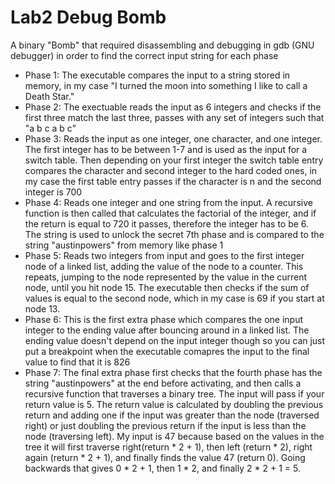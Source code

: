 # Lab2 Debug Bomb
A binary "Bomb" that required disassembling and debugging in gdb (GNU debugger) in order to find the correct input string for each phase
- Phase 1: The executable compares the input to a string stored in memory, in my case "I turned the moon into something I like to call a Death Star."
- Phase 2: The exectuable reads the input as 6 integers and checks if the first three match the last three, passes with any set of integers such that "a b c a b c"
- Phase 3: Reads the input as one integer, one character, and one integer. The first integer has to be between 1-7 and is used as the input for a switch table. Then depending on your first integer the switch table entry compares the character and second integer to the hard coded ones, in my case the first table entry passes if the character is n and the second integer is 700
- Phase 4: Reads one integer and one string from the input. A recursive function is then called that calculates the factorial of the integer, and if the return is equal to 720 it passes, therefore the integer has to be 6. The string is used to unlock the secret 7th phase and is compared to the string "austinpowers" from memory like phase 1
- Phase 5: Reads two integers from input and goes to the first integer node of a linked list, adding the value of the node to a counter. This repeats, jumping to the node represented by the value in the current node, until you hit node 15. The executable then checks if the sum of values is equal to the second node, which in my case is 69 if you start at node 13.
- Phase 6: This is the first extra phase which compares the one input integer to the ending value after bouncing around in a linked list. The ending value doesn't depend on the input integer though so you can just put a breakpoint when the executable comapres the input to the final value to find that it is 826
- Phase 7: The final extra phase first checks that the fourth phase has the string "austinpowers" at the end before activating, and then calls a recursive function that traverses a binary tree. The input will pass if your return value is 5. The return value is calculated by doubling the previous return and adding one if the input was greater than the node (traversed right) or just doubling the previous return if the input is less than the node (traversing left). My input is 47 because based on the values in the tree it will first traverse right(return * 2 + 1), then left (return * 2), right again (return * 2 + 1), and finally finds the value 47 (return 0). Going backwards that gives 0 * 2 + 1, then 1 * 2, and finally 2 * 2 + 1 = 5.
